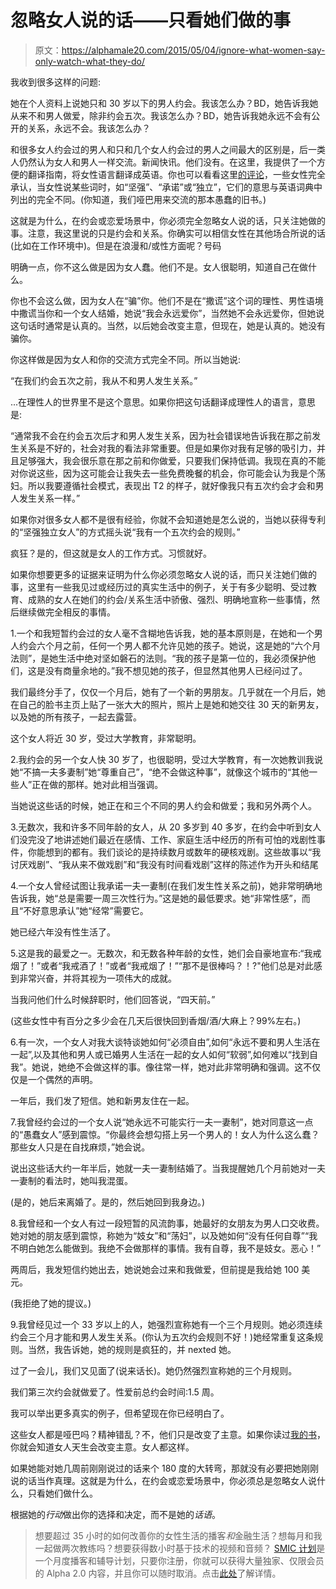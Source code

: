 # 忽略女人说的话——只看她们做的事

> 原文：<https://alphamale20.com/2015/05/04/ignore-what-women-say-only-watch-what-they-do/>

我收到很多这样的问题:

她在个人资料上说她只和 30 岁以下的男人约会。我该怎么办？BD，她告诉我她从来不和男人做爱，除非约会五次。我该怎么办？BD，她告诉我她永远不会有公开的关系，永远不会。我该怎么办？

和很多女人约会过的男人和只和几个女人约会过的男人之间最大的区别是，后一类人仍然认为女人和男人一样交流。新闻快讯。他们没有。在这里，我提供了一个方便的翻译指南，将女性语言翻译成英语。你也可以看看这里[的评论](https://blackdragonblog.com/2015/03/05/strong-independent-woman-are-you-sure-thats-what-you-are/)，一些女性完全承认，当女性说某些词时，如“坚强”、“承诺”或“独立”，它们的意思与英语词典中列出的完全不同。(你知道，我们哑巴用来交流的那本愚蠢的旧书。)

这就是为什么，在约会或恋爱场景中，你必须完全忽略女人说的话，只关注她做的事。注意，我这里说的只是约会和关系。你确实可以相信女性在其他场合所说的话(比如在工作环境中)。但是在浪漫和/或性方面呢？号码

明确一点，你不这么做是因为女人蠢。他们不是。女人很聪明，知道自己在做什么。

你也不会这么做，因为女人在“骗”你。他们不是在“撒谎”这个词的理性、男性语境中撒谎当你和一个女人结婚，她说“我会永远爱你”，当然她不会永远爱你，但她说这句话时通常是认真的。当然，以后她会改变主意，但现在，她是认真的。她没有骗你。

你这样做是因为女人和你的交流方式完全不同。所以当她说:

“在我们约会五次之前，我从不和男人发生关系。”

...在理性人的世界里不是这个意思。如果你把这句话翻译成理性人的语言，意思是:

“通常我不会在约会五次后才和男人发生关系，因为社会错误地告诉我在那之前发生关系是不好的，社会对我的看法非常重要。但是如果你对我有足够的吸引力，并且足够强大，我会很乐意在那之前和你做爱，只要我们保持低调。我现在真的不能对你说这些，因为这可能会让我失去一些免费晚餐的机会，你可能会认为我是个荡妇。所以我要遵循社会模式，表现出 T2 的样子，就好像我只有五次约会才会和男人发生关系一样。”

如果你对很多女人都不是很有经验，你就不会知道她是怎么说的，当她以获得专利的“坚强独立女人”的方式摇头说“我有一个五次约会的规则。”

疯狂？是的，但这就是女人的工作方式。习惯就好。

如果你想要更多的证据来证明为什么你必须忽略女人说的话，而只关注她们做的事，这里有一些我见过或经历过的真实生活中的例子，关于有多少聪明、受过教育、成熟的女人在她们的约会/关系生活中骄傲、强烈、明确地宣称一些事情，然后继续做完全相反的事情。

1.一个和我短暂约会过的女人毫不含糊地告诉我，她的基本原则是，在她和一个男人约会六个月之前，任何一个男人都不允许见她的孩子。她说，这是她的“六个月法则”，是她生活中绝对坚如磐石的法则。“我的孩子是第一位的，我必须保护他们，这是没有商量余地的。”我不想见她的孩子，但显然其他男人已经问过了。

我们最终分手了，仅仅一个月后，她有了一个新的男朋友。几乎就在一个月后，她在自己的脸书主页上贴了一张大大的照片，照片上是她和她交往 30 天的新男友，以及她的所有孩子，一起去露营。

这个女人将近 30 岁，受过大学教育，非常聪明。

2.我约会的另一个女人快 30 岁了，也很聪明，受过大学教育，有一次她教训我说她“不搞一夫多妻制”她“尊重自己”，“绝不会做这种事”，就像这个城市的“其他一些人”正在做的那样。她对此相当强调。

当她说这些话的时候，她正在和三个不同的男人约会和做爱；我和另外两个人。

3.无数次，我和许多不同年龄的女人，从 20 多岁到 40 多岁，在约会中听到女人们没完没了地讲述她们最近在感情、工作、家庭生活中经历的所有可怕的戏剧性事件，你能想到的都有。我们谈论的是持续数月或数年的硬核戏剧。这些故事以“我讨厌戏剧”、“我从来不做戏剧”和“我没有时间看戏剧”这样的陈述作为开头和结尾

4.一个女人曾经试图让我承诺一夫一妻制(在我们发生性关系之前)，她非常明确地告诉我，她“总是需要一周三次性行为。”这是她的最低要求。她“非常性感”，而且“不好意思承认”她“经常”需要它。

她已经六年没有性生活了。

5.这是我的最爱之一。无数次，和无数各种年龄的女性，她们会自豪地宣布:“我戒烟了！”或者“我戒酒了！”或者“我戒烟了！”“那不是很棒吗？！?"他们总是对此感到非常兴奋，并将其视为一项伟大的成就。

当我问他们什么时候辞职时，他们回答说，“四天前。”

(这些女性中有百分之多少会在几天后很快回到香烟/酒/大麻上？99%左右。)

6.有一次，一个女人对我大谈特谈她如何“必须自由”,如何“永远不要和男人生活在一起”,以及其他和男人或已婚男人生活在一起的女人如何“软弱”,如何难以“找到自我”。她说，她绝不会做这样的事。像往常一样，她对此非常明确和强调。这不仅仅是一个偶然的声明。

一年后，我们发了短信。她和新男友住在一起。

7.我曾经约会过的一个女人说“她永远不可能实行一夫一妻制”，她对同意这一点的“愚蠢女人”感到震惊。“你最终会想勾搭上另一个男人的！女人为什么这么蠢？那些女人只是在自找麻烦，”她会说。

说出这些话大约一年半后，她就一夫一妻制结婚了。当我提醒她几个月前她对一夫一妻制的看法时，她叫我混蛋。

(是的，她后来离婚了。是的，然后她回到我身边。)

8.我曾经和一个女人有过一段短暂的风流韵事，她最好的女朋友为男人口交收费。她对她的朋友感到震惊，称她为“妓女”和“荡妇”，以及她如何“没有任何自尊”“我不明白她怎么能做到。我绝不会做那样的事情。我有自尊，我不是妓女。恶心！”

两周后，我发短信约她出去，她说她会过来和我做爱，但前提是我给她 100 美元。

(我拒绝了她的提议。)

9.我曾经见过一个 33 岁以上的人，她强烈宣称她有一个三个月规则。她必须连续约会三个月才能和男人发生关系。(你认为五次约会规则不好！)她经常重复这条规则。当然，我告诉她，她的规则是疯狂的，并 nexted 她。

过了一会儿，我们又见面了(说来话长)。她仍然强烈宣称她的三个月规则。

我们第三次约会就做爱了。性爱前总约会时间:1.5 周。

我可以举出更多真实的例子，但希望现在你已经明白了。

这些女人都是哑巴吗？精神错乱？不，他们只是改变了主意。如果你读过[我的书](http://www.alphamalebook.com)，你就会知道女人天生会改变主意。女人都这样。

如果她能对她几周前刚刚说过的话来个 180 度的大转弯，那就没有必要把她刚刚说的话当作真理。这就是为什么，在约会或恋爱场景中，你必须总是忽略女人说什么，只看她们做什么。

根据她的*行动*做出你的选择和决定，而不是她的*话语*。

> 想要超过 35 小时的如何改善你的女性生活的播客*和*金融生活？想每月和我一起做两次教练吗？想要获得数小时基于技术的视频和音频？ [SMIC 计划](https://alphamale20.kartra.com/page/vIL17)是一个月度播客和辅导计划，只要你注册，你就可以获得大量独家、仅限会员的 Alpha 2.0 内容，并且你可以随时取消。点击[此处](https://alphamale20.kartra.com/page/vIL17)了解详情。
> 
> 